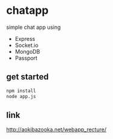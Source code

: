# chatapp
simple chat app using
- Express
- Socket.io
- MongoDB
- Passport

## get started
```bash
npm install
node app.js
```

## link
http://aokibazooka.net/webapp_recture/
